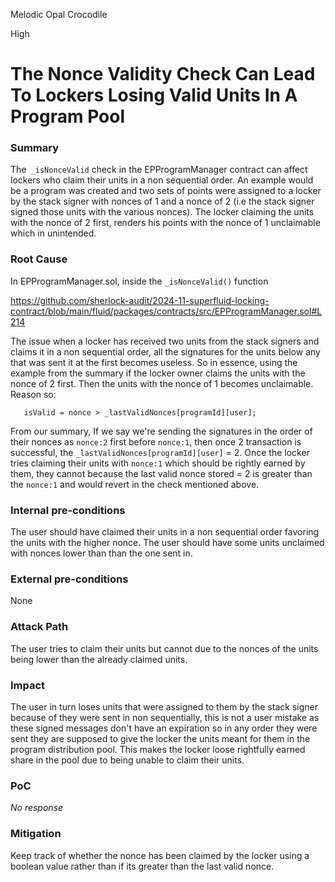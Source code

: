 Melodic Opal Crocodile

High

# The Nonce Validity Check Can Lead To Lockers Losing Valid Units In A Program Pool

### Summary

The` _isNonceValid` check in the EPProgramManager contract can affect lockers who claim their units in a non sequential order. An example would be a program was created and two sets of points were assigned to a locker by the stack signer with nonces of 1 and a nonce of 2 (i.e the stack signer signed those units with the various nonces). The locker claiming the units with the nonce of 2 first, renders his points with the nonce of 1 unclaimable which in unintended.

### Root Cause

In EPProgramManager.sol, inside the `_isNonceValid()` function

https://github.com/sherlock-audit/2024-11-superfluid-locking-contract/blob/main/fluid/packages/contracts/src/EPProgramManager.sol#L214

The issue when a locker has received two units from the stack signers and claims it in a non sequential order, all the signatures for the units below any that was sent it at the first becomes useless.
So in essence, using the example from the summary if the locker owner claims the units with the nonce of 2 first. Then the units with the nonce of 1 becomes unclaimable. Reason so: 

```solidity
   isValid = nonce > _lastValidNonces[programId][user];
```

From our summary, If we say we're sending the signatures in the order of their nonces as `nonce:2` first before `nonce:1`, then once 2 transaction is successful, the `_lastValidNonces[programId][user]` = 2. Once the locker tries claiming their units with `nonce:1` which should be rightly earned by them, they cannot because the last valid nonce stored = 2 is greater than the `nonce:1` and would revert in the check mentioned above. 

### Internal pre-conditions

The user should have claimed their units in a non sequential order favoring the units with the higher nonce.
The user should have some units unclaimed with nonces lower than than the one sent in.

### External pre-conditions

None

### Attack Path


The user tries to claim their units but cannot due to the nonces of the units being lower than the already claimed units.

### Impact

The user in turn loses units that were assigned to them by the stack signer because of they were sent in non sequentially, this is not a user mistake as these signed messages don't have an expiration so in any order they were sent they are supposed to give the locker the units meant for them in the program distribution pool. This makes the locker loose rightfully earned share in the pool due to being unable to claim their units.

### PoC

_No response_

### Mitigation

Keep track of whether the nonce has been claimed by the locker using a boolean value rather than if its greater than the last valid nonce.